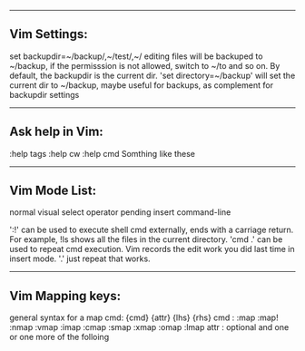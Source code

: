 -------------
Vim Settings:
-------------
set backupdir=~/backup/,~/test/,~/
editing files will be backuped to ~/backup, if the permisssion is not allowed, switch to ~/to and so on.
By default, the backupdir is the current dir.
'set directory=~/backup' will set the current dir to ~/backup, 
maybe useful for backups, as complement for backupdir settings

-------------
Ask help in Vim:
-------------
:help tags
:help cw
:help cmd 
Somthing like these

-------------
Vim Mode List:
-------------
normal
visual 
select
operator pending
insert
command-line

':!<cmd>' can be used to execute shell cmd externally, ends with a carriage return.
For example, !ls shows all the files in the current directory.
'cmd .' can be used to repeat cmd execution. 
Vim records the edit work you did last time in insert mode.  '.' just repeat that works.


-------------
Vim Mapping keys:
-------------
general syntax for a map cmd:
{cmd} {attr} {lhs} {rhs} 
cmd : :map :map! :nmap :vmap :imap :cmap :smap :xmap :omap :lmap
attr : optional and one or one more of the folloing <buffer> <silent> <expr> <script> <unique> <special>
lhs : left hand side, is a sequence of one or more keys that are being mapped.
rhs : right hand side, is a sequence of keys that {lhs} are being mapped to.
<cr> can be used for carriage return. 
If put this after a cmd, there is no need to type carriage return to activate the cmd.

:map works in modes: normal, visual, select, operator pending
:map! works in modes: insert, command-line
:nmap - Display normal mode maps
:imap - Display insert mode maps
:vmap - Display visual and select mode maps
:smap - Display select mode maps
:xmap - Display visual mode maps
:cmap - Display command-line mode maps
:omap - Display operator pending mode maps


-------------
Ctags:
-------------
Generate tag files for source files.
This is a guide for Taglist

Options of ctags
-R : recursively reading source files 
--a or -append = yes or no : indicates whether the new generated tags should be append to the former present in the tag file or should replace them.
                            Place this before the first file.
--exclude=[pattern] : specify the excluded files or directories, can be given as many times as desired.
                     the patterns specified will be used to compare against the complete full path and the base name.
                     the pattern may contain the usual shell wildcards(attention: not the regular expression).
--list-kinds[=language|all]: run ctags --list-kinds=lang it shows you all the tags that could support for language
--<LANG>-kinds=+?-? : specify the tags should be included for LANG
--fields=[+|-]flags : not clear yes. It seems that this could provide some more information classified by fields for the tags 
--extras=[+|-]flags : extra kinds of tag information 
--sort[=yes|no|foldcase] : sort tags or not, foldcase means case-insensitive.
--file-scope[=yes|no] : whether obey the tags scope for specified source files. not very clear

By default, set tags just read the tag file in the current directory
But there are circumstances that we just need one tag file of the current project
So add it with full path
set tags+=/dirx/pathx/tags

------------
OmniCppComplete:
------------

-------------
Auto Compelete
-------------
only works in insert mode

-------------
Csindent:
-------------

------------
VIM Script:
------------
echomsg: show info

